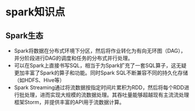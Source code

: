 # spark知识点

## Spark生态

- Spark将数据在分布式环境下分区，然后将作业转化为有向无环图（DAG），并分阶段进行DAG的调度和任务的分布式并行处理。
- 可以在Spark上直接书写SQL，相当于为Spark扩充了一套SQL算子，这无疑更加丰富了Spark的算子和功能。同时Spark SQL不断兼容不同的持久化存储（如HDFS、Hive等）
- Spark Streaming通过将流数据按指定时间片累积为RDD，然后将每个RDD进行批处理，进而实现大规模的流数据处理。其吞吐量能够超越现有主流流处理框架Storm，并提供丰富的API用于流数据计算。